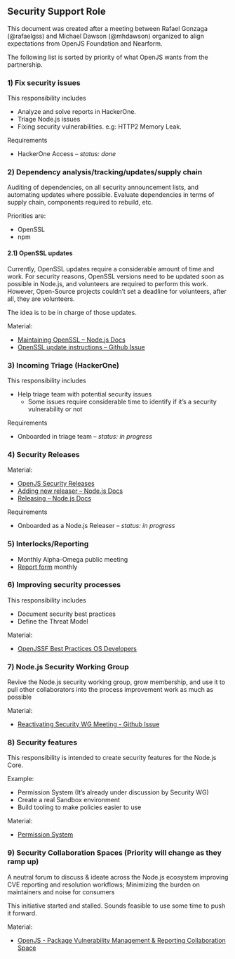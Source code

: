 ## Security Support Role

This document was created after a meeting between Rafael Gonzaga (@rafaelgss) and Michael Dawson (@mhdawson) organized
to align expectations from OpenJS Foundation and Nearform.

The following list is sorted by priority of what OpenJS wants from the partnership. 

### 1) Fix security issues

This responsibility includes

* Analyze and solve reports in HackerOne.
* Triage Node.js issues
* Fixing security vulnerabilities. e.g: HTTP2 Memory Leak.

Requirements
* HackerOne Access – _status: done_

### 2) Dependency analysis/tracking/updates/supply chain

Auditing of dependencies, on all security announcement lists, and automating updates where possible.
Evaluate dependencies in terms of supply chain, components required to rebuild, etc.

Priorities are:

* OpenSSL
* npm

#### 2.1) OpenSSL updates

Currently, OpenSSL updates require a considerable amount of time and work.
For security reasons, OpenSSL versions need to be updated soon as possible in Node.js,
and volunteers are required to perform this work. However, Open-Source projects couldn’t set a deadline for volunteers,
after all, they are volunteers.

The idea is to be in charge of those updates.

Material:

* [Maintaining OpenSSL – Node.js Docs](https://github.com/nodejs/node/blob/master/doc/contributing/maintaining-openssl.md)
* [OpenSSL update instructions – Github Issue](https://github.com/nodejs/node/issues/42395)

### 3) Incoming Triage (HackerOne)

This responsibility includes

* Help triage team with potential security issues
  * Some issues require considerable time to identify if it’s a security vulnerability or not

Requirements

* Onboarded in triage team – _status: in progress_

### 4) Security Releases

Material:

* [OpenJS Security Releases](https://mta.openssl.org/pipermail/openssl-announce/2022-April/000220.html)
* [Adding new releaser – Node.js Docs](https://github.com/nodejs/Release/blob/main/GOVERNANCE.md#adding-new-releasers)
* [Releasing – Node.js Docs](https://github.com/nodejs/node/blob/master/doc/contributing/releases.md)

Requirements

* Onboarded as a Node.js Releaser – _status: in progress_

### 5) Interlocks/Reporting

* Monthly Alpha-Omega public meeting
* [Report form](https://docs.google.com/forms/d/1_nbGPLs3EmioGGs4JjeJJ1_uD-ob8c7eLF5_HarZv8M/viewform?edit_requested=true) monthly

### 6) Improving security processes

This responsibility includes

* Document security best practices
* Define the Threat Model

Material:

* [OpenJSSF Best Practices OS Developers](https://github.com/ossf/wg-best-practices-os-developers)

### 7) Node.js Security Working Group

Revive the Node.js security working group, grow membership, and use it to pull other collaborators into the process
improvement work as much as possible

Material:

* [Reactivating Security WG Meeting - Github Issue](https://github.com/nodejs/security-wg/issues/793)

### 8) Security features

This responsibility is intended to create security features for the Node.js Core.

Example:

* Permission System (It’s already under discussion by Security WG)
* Create a real Sandbox environment
* Build tooling to make policies easier to use

Material:

* [Permission System](https://github.com/nodejs/security-wg/issues/791)

### 9) Security Collaboration Spaces  (Priority will change as they ramp up)

A neutral forum to discuss & ideate across the Node.js ecosystem improving CVE reporting and resolution workflows;
Minimizing the burden on maintainers and noise for consumers

This initiative started and stalled. Sounds feasible to use some time to push it forward.

Material:

* [OpenJS - Package Vulnerability Management & Reporting Collaboration Space](https://github.com/openjs-foundation/pkg-vuln-collab-space)
